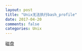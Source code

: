 ```yaml
---
layout: post
title: "Unix无法执行bash_profile"
date: 2017-04-20
comments: false
categories: Unix
---
```


磁盘
